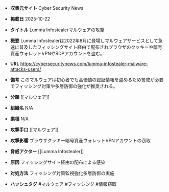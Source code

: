 - **収集元サイト**
Cyber Security News

- **掲載日**
2025-10-22

- **タイトル**
Lumma Infostealerマルウェアの攻撃

- **概要**
Lumma Infostealerは2022年8月に登場しマルウェアサービスとして急速に普及したフィッシングサイト経由で配布されブラウザのクッキーや暗号資産ウォレットVPNやRDPアカウントを盗む。

- **URL**
https://cybersecuritynews.com/lumma-infostealer-malware-attacks-users/

- **備考**
このマルウェアは初心者でも高価値の認証情報を盗めるため警戒が必要でフィッシング対策や多層防御の強化が推奨される。

- **分類**
[[マルウェア]]

- **組織名**
N/A

- **業種**
N/A

- **攻撃手口**
[[マルウェア]]

- **攻撃影響**
ブラウザクッキー暗号資産ウォレットVPNアカウントの窃取

- **脅威アクター**
[[Lumma Infostealer]]

- **原因**
フィッシングサイト経由の配布による感染

- **対処方法**
フィッシング対策監視強化多層防御の実施

- **ハッシュタグ**
#マルウェア #フィッシング #情報窃取
